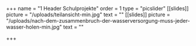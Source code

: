 +++
name = "1 Header Schulprojekte"
order = 1
type = "picslider"
[[slides]]
picture = "/uploads/teilansicht-min.jpg"
text = ""
[[slides]]
picture = "/uploads/nach-dem-zusammenbruch-der-wasserversorgung-muss-jeder-wasser-holen-min.jpg"
text = ""

+++

